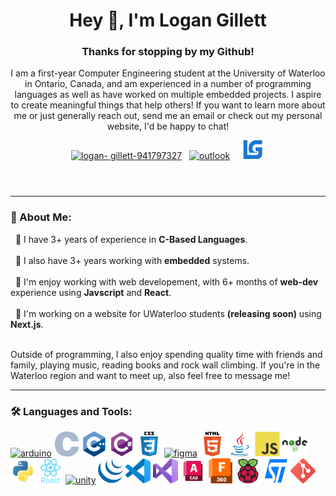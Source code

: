 <header>
  <h1 align="center">Hey 👋, I'm Logan Gillett</h1>
<h3 align="center">Thanks for stopping by my Github!</h3>
  <p align="center">I am a first-year Computer Engineering student at the University of Waterloo in Ontario, Canada, and am experienced in a number of programming languages as well as have worked on multiple embedded projects. I aspire to create meaningful things that help others! If you want to learn more about me or just generally reach out, send me an email or check out my personal website, I'd be happy to chat!</p>
  <p align="center"><a href="https://linkedin.com/in/logan-gillett-941797327" target="blank"><img src="https://raw.githubusercontent.com/rahuldkjain/github-profile-readme-generator/master/src/images/icons/Social/linked-in-alt.svg" alt="logan-            gillett-941797327" height="30" width="40" /></a> 
    &nbsp;
       <a href="mailto:l2gillet@uwaterloo.ca" target="_blank" rel="noreferrer"><img src="https://upload.wikimedia.org/wikipedia/commons/d/df/Microsoft_Office_Outlook_%282018%E2%80%93present%29.svg" alt="outlook" width="40" height="33"/></a>
    &nbsp;&nbsp;
    <a href="https://www.lgillett.com/" target="_blank" rel="noreferrer"><img src="blueWebLogo.png" alt="outlook" width="40" height="30"/></a>
  </p>
</header>
<main>
  <hr>
  <h3>🔭 About Me:</h3>
  <div class="write-stats">&nbsp;
    🔹 I have 3+ years of experience in <strong>C-Based Languages</strong>. <br><br>&nbsp;
    🔹 I also have 3+ years working with <strong>embedded</strong> systems. <br><br>&nbsp;
    🔹 I'm enjoy working with web developement, with 6+ months of <strong>web-dev</strong> experience using <strong>Javscript</strong> and <strong>React</strong>. <br><br>&nbsp;
    🔹 I'm working on a website for UWaterloo students <strong>(releasing soon)</strong> using <strong>Next.js</strong>. <br><br>
  <p>Outside of programming, I also enjoy spending quality time with friends and family, playing music, reading books and rock wall climbing. If you're in the Waterloo region and want to meet up, also feel free to message me!</p>
  </div>
      <hr>
  <div class="languages-tools">
      <h3 align="left">🛠️ Languages and Tools:</h3>
      <p align="left"> 
      <a href="https://www.arduino.cc/" target="_blank" rel="noreferrer"><img src="https://cdn.worldvectorlogo.com/logos/arduino-1.svg" alt="arduino" width="40" height="40"/></a> 
      <a href="https://www.cprogramming.com/" target="_blank" rel="noreferrer"><img src="https://raw.githubusercontent.com/devicons/devicon/master/icons/c/c-original.svg" alt="c" width="40" height="40"/></a> 
      <a href="https://www.w3schools.com/cpp/" target="_blank" rel="noreferrer"><img src="https://raw.githubusercontent.com/devicons/devicon/master/icons/cplusplus/cplusplus-original.svg" alt="cplusplus" width="40" height="40"/></a> 
      <a href="https://www.w3schools.com/cs/" target="_blank" rel="noreferrer"><img src="https://raw.githubusercontent.com/devicons/devicon/master/icons/csharp/csharp-original.svg" alt="csharp" width="40" height="40"/></a> 
      <a href="https://www.w3schools.com/css/" target="_blank" rel="noreferrer"><img src="https://raw.githubusercontent.com/devicons/devicon/master/icons/css3/css3-original-wordmark.svg" alt="css3" width="40" height="40"/></a> 
      <a href="https://www.figma.com/" target="_blank" rel="noreferrer"><img src="https://www.vectorlogo.zone/logos/figma/figma-icon.svg" alt="figma" width="40" height="40"/></a> 
      <a href="https://www.w3.org/html/" target="_blank" rel="noreferrer"><img src="https://raw.githubusercontent.com/devicons/devicon/master/icons/html5/html5-original-wordmark.svg" alt="html5" width="40" height="40"/></a> 
      <a href="https://www.java.com" target="_blank" rel="noreferrer"><img src="https://raw.githubusercontent.com/devicons/devicon/master/icons/java/java-original.svg" alt="java" width="40" height="40"/></a> 
      <a href="https://developer.mozilla.org/en-US/docs/Web/JavaScript" target="_blank" rel="noreferrer"><img src="https://raw.githubusercontent.com/devicons/devicon/master/icons/javascript/javascript-original.svg" alt="javascript" width="40"             height="40"/></a> 
      <a href="https://nodejs.org" target="_blank" rel="noreferrer"><img src="https://raw.githubusercontent.com/devicons/devicon/master/icons/nodejs/nodejs-original-wordmark.svg" alt="nodejs" width="40" height="40"/></a> 
      <a href="https://www.python.org" target="_blank" rel="noreferrer"><img src="https://raw.githubusercontent.com/devicons/devicon/master/icons/python/python-original.svg" alt="python" width="40" height="40"/></a> 
      <a href="https://reactjs.org/" target="_blank" rel="noreferrer"><img src="https://raw.githubusercontent.com/devicons/devicon/master/icons/react/react-original-wordmark.svg" alt="react" width="40" height="40"/></a> 
      <a href="https://unity.com/" target="_blank" rel="noreferrer"><img src="https://www.vectorlogo.zone/logos/unity3d/unity3d-icon.svg" alt="unity" width="40" height="40"/></a>
      <a href="https://www.w3schools.com/jquery/default.asp" target="_blank" rel="noreferrer"><img src="jquery-icon.svg" alt="jQuery" width="40" height="40"/></a> 
      <a href="https://code.visualstudio.com/" target="_blank" rel="noreferrer"><img src="vscode.png" alt="Visual Studio Code" width="40" height="40"/></a>
      <a href="https://visualstudio.microsoft.com/fr/vs/" target="_blank" rel="noreferrer"><img src="vs2022.png" alt="Visual Studio 2022" width="40" height="40"/></a>
      <a href="https://web.autocad.com/login" target="_blank" rel="noreferrer"><img src="autocad.png" alt="AutoCAD" width="40" height="40"/></a>
      <a href="https://www.autodesk.com/ca-en/products/fusion-360/overview?term=1-YEAR&tab=subscription" target="_blank" rel="noreferrer"><img src="fusion360.png" alt="Fusion-360" width="40" height="40"/></a>
      <a href="https://www.raspberrypi.com/documentation/" target="_blank" rel="noreferrer"><img src="raspberry-pi.png" alt="Raspberry-Pi" width="40" height="40"/></a>
      <a href="https://stm32world.com/wiki/STM32_Official_Documentation" target="_blank" rel="noreferrer"><img src="stm32.png" alt="STM32" width="40" height="40"/></a>
      <a href="https://git-scm.com/doc" target="_blank" rel="noreferrer"><img src="git.png" alt="Git" width="40" height="40"/></a> </p>
  </div>
</main>
<footer>
    <!-- statsforgit.com stuff -->
  <div align="center">
    <!-- <img src="https://greptile-stats.vercel.app/api/widget/logagill489/stats"> -->
    <!-- <img src="https://greptile-stats.vercel.app/api/widget/logagill489/contributions"> -->
    <!-- <img src="https://greptile-stats.vercel.app/api/widget/logagill489/quirk"> -->
  </div>
</footer>
